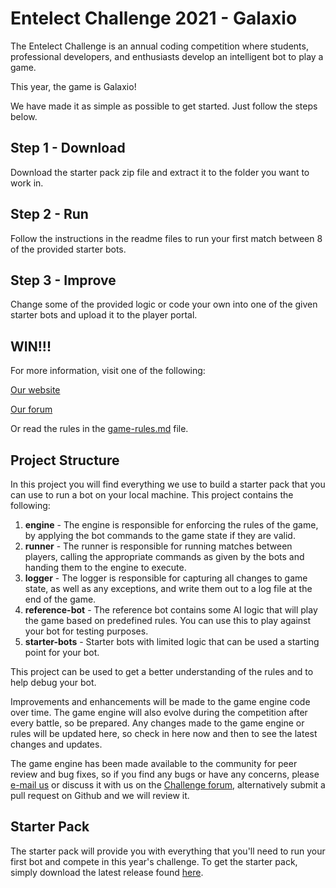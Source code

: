 # Entelect Challenge 2021 - Galaxio

The Entelect Challenge is an annual coding competition where students, professional developers, and enthusiasts develop an intelligent bot to play a game.

This year, the game is Galaxio!

We have made it as simple as possible to get started. Just follow the steps below.

## Step 1 - Download
Download the starter pack zip file and extract it to the folder you want to work in.

## Step 2 - Run
Follow the instructions in the readme files to run your first match between 8 of the provided starter bots.

## Step 3 - Improve
Change some of the provided logic or code your own into one of the given starter bots and upload it to the player portal.

## WIN!!!
For more information, visit one of the following:

[Our website](https://challenge.entelect.co.za)

[Our forum](https://forum.entelect.co.za)

Or read the rules in the [game-rules.md](game-engine/game-rules.md) file.

## Project Structure

In this project you will find everything we use to build a starter pack that you can use to run a bot on your local machine.  This project contains the following:

1. **engine** - The engine is responsible for enforcing the rules of the game, by applying the bot commands to the game state if they are valid.
2. **runner** - The runner is responsible for running matches between players, calling the appropriate commands as given by the bots and handing them to the engine to execute.
2. **logger** - The logger is responsible for capturing all changes to game state, as well as any exceptions, and write them out to a log file at the end of the game.
3. **reference-bot** - The reference bot contains some AI logic that will play the game based on predefined rules.  You can use this to play against your bot for testing purposes.
4. **starter-bots** - Starter bots with limited logic that can be used a starting point for your bot.

This project can be used to get a better understanding of the rules and to help debug your bot.

Improvements and enhancements will be made to the game engine code over time.  The game engine will also evolve during the competition after every battle, so be prepared. Any changes made to the game engine or rules will be updated here, so check in here now and then to see the latest changes and updates.

The game engine has been made available to the community for peer review and bug fixes, so if you find any bugs or have any concerns, please [e-mail us](mailto:challenge@entelect.co.za) or discuss it with us on the [Challenge forum](http://forum.entelect.co.za/), alternatively submit a pull request on Github and we will review it.

## Starter Pack
The starter pack will provide you with everything that you'll need to run your first bot and compete in this year's challenge. To get the starter pack, simply download the latest release found [here](https://github.com/EntelectChallenge/2021-Galaxio/releases/latest).